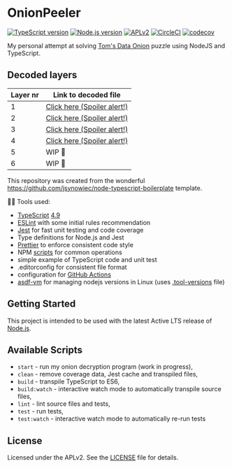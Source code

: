 # OnionPeeler

[![TypeScript version][ts-badge]][typescript-49]
[![Node.js version][nodejs-badge]][nodejs]
[![APLv2][license-badge]][license]
[![CircleCI](https://circleci.com/gh/barthogenes/OnionPeeler/tree/master.svg?style=svg)](https://circleci.com/gh/barthogenes/OnionPeeler/tree/master)
[![codecov](https://codecov.io/gh/barthogenes/OnionPeeler/branch/master/graph/badge.svg?token=4RP6MXG20B)](https://codecov.io/gh/barthogenes/OnionPeeler)

My personal attempt at solving [Tom's Data Onion](https://www.tomdalling.com/toms-data-onion/) puzzle using NodeJS and TypeScript.

## Decoded layers

| **Layer nr** | **Link to decoded file**                          |
| ------------ | ------------------------------------------------- |
| 1            | [Click here (Spoiler alert!)](Layer0-Decoded.txt) |
| 2            | [Click here (Spoiler alert!)](Layer1-Decoded.txt) |
| 3            | [Click here (Spoiler alert!)](Layer2-Decoded.txt) |
| 4            | [Click here (Spoiler alert!)](Layer3-Decoded.txt) |
| 5            | WIP 🚧                                             |
| 6            | WIP 🚧                                             |

This repository was created from the wonderful <https://github.com/jsynowiec/node-typescript-boilerplate> template.

🏃🏽 Tools used:

- [TypeScript][typescript] [4.9][typescript-49]
- [ESLint][eslint] with some initial rules recommendation
- [Jest][jest] for fast unit testing and code coverage
- Type definitions for Node.js and Jest
- [Prettier][prettier] to enforce consistent code style
- NPM [scripts](#available-scripts) for common operations
- simple example of TypeScript code and unit test
- .editorconfig for consistent file format
- configuration for [GitHub Actions][gh-actions]
- [asdf-vm](https://asdf-vm.com/) for managing nodejs versions in Linux (uses [.tool-versions](./.tool-versions) file)

## Getting Started

This project is intended to be used with the latest Active LTS release of [Node.js][nodejs].

## Available Scripts

- `start` - run my onion decryption program (work in progress),
- `clean` - remove coverage data, Jest cache and transpiled files,
- `build` - transpile TypeScript to ES6,
- `build:watch` - interactive watch mode to automatically transpile source files,
- `lint` - lint source files and tests,
- `test` - run tests,
- `test:watch` - interactive watch mode to automatically re-run tests

## License

Licensed under the APLv2. See the [LICENSE](https://github.com/barthogenes/OnionPeeler/blob/master/LICENSE) file for details.

[ts-badge]: https://img.shields.io/badge/TypeScript-4.9.5-blue.svg
[nodejs-badge]: https://img.shields.io/badge/Node.js-%3E=%2019-blue.svg
[nodejs]: https://nodejs.org/dist/latest-v19.x/docs/api/
[typescript]: https://www.typescriptlang.org/
[typescript-49]: https://www.typescriptlang.org/docs/handbook/release-notes/typescript-4-9.html
[license-badge]: https://img.shields.io/badge/license-APLv2-blue.svg
[license]: https://github.com/barthogenes/OnionPeeler/blob/master/LICENSE
[jest]: https://facebook.github.io/jest/
[eslint]: https://github.com/eslint/eslint
[gh-actions]: https://github.com/features/actions
[prettier]: https://prettier.io
